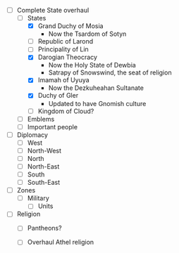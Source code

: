 - [ ] Complete State overhaul
	- [ ] States
		- [x] Grand Duchy of Mosia
			- Now the Tsardom of Sotyn 
		- [ ] Republic of Larond
		- [ ] Principality of Lin
		- [x] Darogian Theocracy
			- Now the Holy State of Dewbia
			- Satrapy of Snowswind, the seat of religion
		- [x] Imamah of Uyuya
			- Now the Dezkuheahan Sultanate
		- [x] Duchy of Gler
			- Updated to have Gnomish culture
		- [ ] Kingdom of Cloud?
	- [ ] Emblems
	- [ ] Important people

- [ ] Diplomacy
	- [ ] West
	- [ ] North-West
	- [ ] North
	- [ ] North-East
	- [ ] South
	- [ ] South-East

- [ ] Zones
	- [ ] Military
		- [ ] Units

- [ ] Religion
	- [ ] Pantheons?
	- [ ] Overhaul Athel religion


